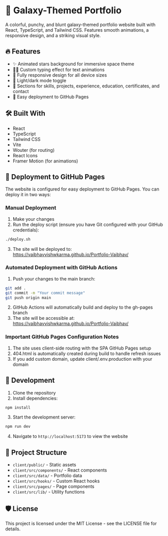 # 🌌 Galaxy-Themed Portfolio

A colorful, punchy, and blunt galaxy-themed portfolio website built with React, TypeScript, and Tailwind CSS. Features smooth animations, a responsive design, and a striking visual style.

## 🔥 Features

- ✨ Animated stars background for immersive space theme
- 🧑‍🚀 Custom typing effect for text animations
- 📱 Fully responsive design for all device sizes
- 🌙 Light/dark mode toggle
- 🎯 Sections for skills, projects, experience, education, certificates, and contact
- 🚀 Easy deployment to GitHub Pages

## 🛠️ Built With

- React
- TypeScript
- Tailwind CSS
- Vite
- Wouter (for routing)
- React Icons
- Framer Motion (for animations)

## 🚀 Deployment to GitHub Pages

The website is configured for easy deployment to GitHub Pages. You can deploy it in two ways:

### Manual Deployment

1. Make your changes
2. Run the deploy script (ensure you have Git configured with your GitHub credentials):
```bash
./deploy.sh
```
3. The site will be deployed to: https://vaibhavvishwkarma.github.io/Portfolio-Vaibhav/

### Automated Deployment with GitHub Actions

1. Push your changes to the main branch:
```bash
git add .
git commit -m "Your commit message"
git push origin main
```
2. GitHub Actions will automatically build and deploy to the gh-pages branch
3. The site will be accessible at: https://vaibhavvishwkarma.github.io/Portfolio-Vaibhav/

### Important GitHub Pages Configuration Notes

1. The site uses client-side routing with the SPA GitHub Pages setup
2. 404.html is automatically created during build to handle refresh issues
3. If you add custom domain, update client/.env.production with your domain

## 🧪 Development

1. Clone the repository
2. Install dependencies:
```bash
npm install
```
3. Start the development server:
```bash
npm run dev
```
4. Navigate to `http://localhost:5173` to view the website

## 📂 Project Structure

- `client/public/` - Static assets
- `client/src/components/` - React components
- `client/src/data/` - Portfolio data
- `client/src/hooks/` - Custom React hooks
- `client/src/pages/` - Page components
- `client/src/lib/` - Utility functions

## 🛡️ License

This project is licensed under the MIT License - see the LICENSE file for details.